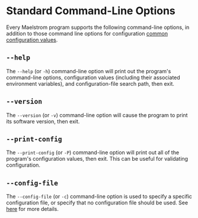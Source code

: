# Standard Command-Line Options

Every Maelstrom program supports the following command-line options, in
addition to those command line options for configuration [common configuration
values](common-config.md).

## `--help`

The `--help` (or `-h`) command-line option will print out the program's
command-line options, configuration values (including their associated
environment variables), and configuration-file search path, then exit.

## `--version`

The `--version` (or `-v`) command-line option will cause the program to print
its software version, then exit.

## `--print-config`

The `--print-config` (or `-P`) command-line option will print out all of the
program's configuration values, then exit. This can be useful for validating
configuration.

## `--config-file`

The `--config-file` (or `-c`) command-line option is used to specify a specific
configuration file, or specify that no configuration file should be used. See
[here](config.md#config-file) for more details.
